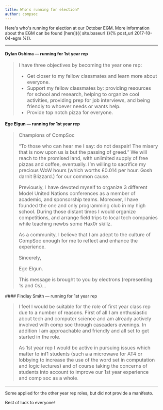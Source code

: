 ```yaml
---
title: Who's running for election?
author: compsoc
---
```


Here's who's running for election at our October EGM.
More information about the EGM can be found [here]({{ site.baseurl }}{% post_url 2017-10-04-egm %}).

-----

#### Dylan Oshima — running for 1st year rep

<blockquote class="blockquote" style="font-size: initial">
<p>
I have three objectives by becoming the year one rep:
</p>
<ul>
<li>Get closer to my fellow classmates and learn more about everyone.</li>
<li>Support my fellow classmates by: providing resources for school and research, helping to organize cool activities, providing prep for job interviews, and being friendly to whoever needs or wants help.</li>
<li>Provide top notch pizza for everyone.</li>
</ul>
</blockquote>

#### Ege Elgun — running for 1st year rep
<blockquote class="blockquote" style="font-size: initial">
<p>Champions of CompSoc</p>

<p>“To those who can hear me I say: do not despair! The misery that is now upon us is but the passing of greed.” We will reach to the promised land, with unlimited supply of free pizzas and coffee, eventually. I’m willing to sacrifice my precious WoW hours (which worths £0.014 per hour. Gosh darnit Blizzard.) for our common cause.</p>

<p>Previously, I have devoted myself to organize 3 different Model United Nations conferences as a member of academic, and sponsorship teams. Moreover, I have founded the one and only programming club in my high school. During those distant times I would organize competitions, and arrange field trips to local tech companies while teaching newbs some Hax0r skillz.</p>

<p>As a community, I believe that I am adept to the culture of CompSoc enough for me to reflect and enhance the experience.</p>

<p>Sincerely,</p>

<p>Ege Elgun.</p>

<p>This message is brought to you by electrons (representing 1s and 0s)...</p>
</blockquote>
#### Findlay Smith — running for 1st year rep

<blockquote class="blockquote" style="font-size: initial">
<p>I feel I would be suitable for the role of first year class rep due to a number of reasons. First of all I am enthusiastic about tech and computer science and am already actively involved with comp soc through cascaders evenings. In addition I am approachable and friendly and all set to get started in the role.</p>

<p>As 1st year rep I would be active in pursuing issues which matter to inf1 students (such a a microwave for AT4 or lobbying to increase the use of the word set in computation and logic lectures) and of course taking the concerns of students into account to improve our 1st year experience and comp soc as a whole.</p>
</blockquote>

-----

Some applied for the other year rep roles, but did not provide a manifesto.

Best of luck to everyone!
